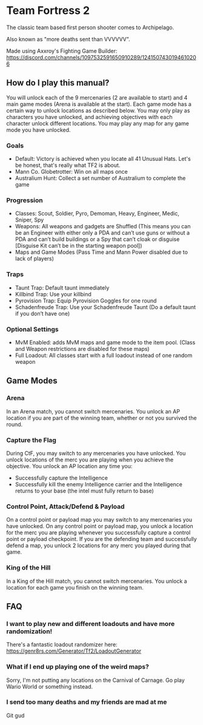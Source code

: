 # Team Fortress 2

The classic team based first person shooter comes to Archipelago. 

Also known as "more deaths sent than VVVVVV".

Made using Axxroy's Fighting Game Builder: https://discord.com/channels/1097532591650910289/1241507430194610206

## How do I play this manual?

You will unlock each of the 9 mercenaries (2 are available to start) and 4 main game modes (Arena is available at the start). Each game mode has a certain way to unlock locations as described below. You may only play as characters you have unlocked, and achieving objectives with each character unlock different locations. You may play any map for any game mode you have unlocked.

### Goals

- Default: Victory is achieved when you locate all 41 Unusual Hats. Let's be honest, that's really what TF2 is about.
- Mann Co. Globetrotter: Win on all maps once
- Australium Hunt: Collect a set number of Australium to complete the game

### Progression

- Classes: Scout, Soldier, Pyro, Demoman, Heavy, Engineer, Medic, Sniper, Spy
- Weapons: All weapons and gadgets are Shuffled (This means you can be an Engineer with either only a PDA and can’t use guns or without a PDA and can’t build buildings or a Spy that can’t cloak or disguise [Disguise Kit can’t be in the starting weapon pool])
- Maps and Game Modes (Pass Time and Mann Power disabled due to lack of players)


### Traps

- Taunt Trap: Default taunt immediately 
- Killbind Trap: Use your killbind
- Pyrovision Trap: Equip Pyrovision Goggles for one round
- Schadenfreude Trap: Use your Schadenfreude Taunt (Do a default taunt if you don’t have one)

### Optional Settings

- MvM Enabled: adds MvM maps and game mode to the item pool. (Class and Weapon restrictions are disabled for these maps)
- Full Loadout: All classes start with a full loadout instead of one random weapon

## Game Modes

### Arena

In an Arena match, you cannot switch mercenaries. You unlock an AP location if you are part of the winning team, whether or not you survived the round.

### Capture the Flag

During CtF, you may switch to any mercenaries you have unlocked. You unlock locations of the merc you are playing when you achieve the objective. You unlock an AP location any time you:
- Successfully capture the Intelligence
- Successfully kill the enemy Intelligence carrier and the Intelligence returns to your base (the intel must fully return to base)

### Control Point, Attack/Defend & Payload

On a control point or payload map you may switch to any mercenaries you have unlocked. On any control point or payload map, you unlock a location for the merc you are playing whenever you successfully capture a control point or payload checkpoint. If you are the defending team and successfully defend a map, you unlock 2 locations for any merc you played during that game.

### King of the Hill

In a King of the Hill match, you cannot switch mercenaries. You unlock a location for each game you finish on the winning team.

## FAQ

### I want to play new and different loadouts and have more randomization!

There's a fantastic loadout randomizer here: https://genr8rs.com/Generator/Tf2/LoadoutGenerator

### What if I end up playing one of the weird maps?

Sorry, I'm not putting any locations on the Carnival of Carnage. Go play Wario World or something instead.

### I send too many deaths and my friends are mad at me

Git gud
